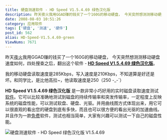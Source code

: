 ```yaml
---
title: 硬盘测速软件 - HD Speed V1.5.4.69 绿色汉化版
description: 昨天夜火我用GGAD赚的钱买了一个160G的移动硬盘， 今天突然想测测移动硬盘速度如何，四处搜查之后，翻出这个软件-HDSpeedV1.5.4.69绿色汉化版。我的移动硬盘读取速度是285Kbps，写入速度是210Kbps，不知道算是好还是坏。和同学比，是比他高拉~，他读取速度是250（250-_-`）
date: 2008-08-03 10:51:26
category: 应用软件
tags: ['硬盘', '测速', '硬件']
post_id: 562
alias: HD-Speed-V1.5.4.69-green
ViewNums: 7671
---
```


昨天[夜火](/blog/)我用GGAD赚的钱买了一个160G的移动硬盘， 今天突然想测测移动硬盘速度如何，四处搜查之后，翻出这个软件 - **[HD Speed V1.5.4.69 绿色汉化版](/blog/hd-speed-v1.5.4.69-green)**。

我的移动硬盘读取速度是285Kbps，写入速度是210Kbps，不知道算是好还是坏。和同学比，是比他高拉~，他读取速度是250（250 -_-`）

**HD Speed V1.5.4.69 绿色汉化版** 是一款非常小巧好用的实时磁盘读取速度测试[软件](/blog/sumo-v20049-beta)。它可以比较准确地测试到磁盘的持续传输率和突发传输率，一定程度上反映系统的磁盘性能，可以测试软盘、硬盘、光驱。并用曲线图方式体现出来，用它可以很直观的看出您的硬盘到底有多快，而且也可以很方便的看出光驱的加速曲线。并且作为一款[免费](/blog/201a)软件，测试也相当简单，大家有兴趣可以测试一下自己的磁盘性能。

![硬盘测速软件 - HD Speed 绿色汉化版 V1.5.4.69](http://www.orsoon.com/Soft/UploadPic/2008-6/20086109545742785.jpg)

